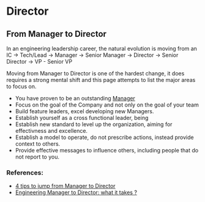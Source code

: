 # Director

## From Manager to Director 
In an engineering leadership career, the natural evolution is moving from an IC -> Tech/Lead -> Manager -> Senior Manager -> Director -> Senior Director -> VP - Senior VP

Moving from Manager to Director is one of the hardest change, it does requires a strong mental shift and this page attempts to list the major areas to focus on.

* You have proven to be an outstanding [Manager](https://github.com/gl051/engineering-leadership-journal)
* Focus on the goal of the Company and not only on the goal of your team
* Build feature leaders, excel developing new Managers. 
* Establish yourself as a cross functional leader, being
* Establish new standard to level up the organization, aiming for effectivness and excellence. 
* Establish a model to operate, do not prescribe actions, instead provide context to others. 
* Provide effective messages to influence others, including people that do not report to you.


### References:
* [4 tips to jump from Manager to Director](https://wtwangbu.medium.com/engineering-manager-to-director-what-it-takes-b5afe05ba0fb)
* [Engineering Manager to Director: what it takes ?](https://wtwangbu.medium.com/engineering-manager-to-director-what-it-takes-b5afe05ba0fb)